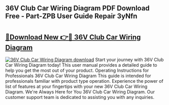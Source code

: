 ## 36V Club Car Wiring Diagram PDF Download Free - Part-ZPB User Guide Repair 3yNfn

# <h2><a href="http://dfturv.blite.top/?on=36V+Club+Car+Wiring+Diagram">🔗Download New 👉🔴 36V Club Car Wiring Diagram</a></h2>

[![36V Club Car Wiring Diagram download](https://i.imgur.com/lujVjoI.png)](http://dfturv.blite.top/?on=36V+Club+Car+Wiring+Diagram)
Start your journey with 36V Club Car Wiring Diagram today! This user manual provides a detailed guide to help you get the most out of your product. Operating Instructions for Professionals 36V Club Car Wiring Diagram This guide is intended for professionals familiar with product type operation. Experience the power of list of features at your fingertips with your new 36V Club Car Wiring Diagram. We're Always Here for You 36V Club Car Wiring Diagram. Our customer support team is dedicated to assisting you with any inquiries.
